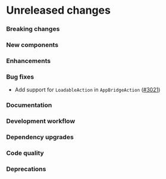 # Unreleased changes

### Breaking changes

### New components

### Enhancements

### Bug fixes

- Add support for `LoadableAction` in `AppBridgeAction` ([#3021](https://github.com/Shopify/polaris-react/pull/3021))

### Documentation

### Development workflow

### Dependency upgrades

### Code quality

### Deprecations
